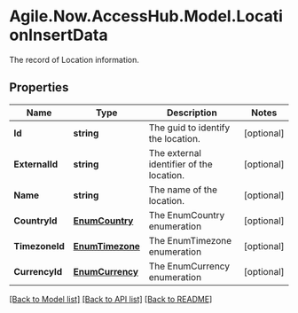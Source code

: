 # Agile.Now.AccessHub.Model.LocationInsertData
The record of Location information.

## Properties

Name | Type | Description | Notes
------------ | ------------- | ------------- | -------------
**Id** | **string** | The guid to identify the location. | [optional] 
**ExternalId** | **string** | The external identifier of the location. | [optional] 
**Name** | **string** | The name of the location. | [optional] 
**CountryId** | [**EnumCountry**](EnumCountry.md) | The EnumCountry enumeration | [optional] 
**TimezoneId** | [**EnumTimezone**](EnumTimezone.md) | The EnumTimezone enumeration | [optional] 
**CurrencyId** | [**EnumCurrency**](EnumCurrency.md) | The EnumCurrency enumeration | [optional] 

[[Back to Model list]](../../README.md#documentation-for-models) [[Back to API list]](../../README.md#documentation-for-api-endpoints) [[Back to README]](../../README.md)

